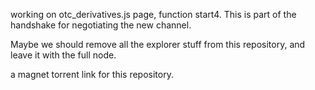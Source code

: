working on otc_derivatives.js page, function start4.
This is part of the handshake for negotiating the new channel.






Maybe we should remove all the explorer stuff from this repository, and leave it with the full node.

a magnet torrent link for this repository.